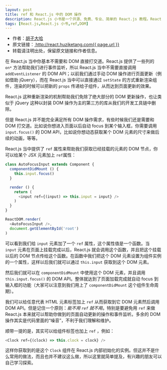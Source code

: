 ```yaml
---
layout: post
title: ref 和 React.js 中的 DOM 操作
description: React.js 小书是一个开源、免费、专业、简单的 React.js 教程。React.js 中可以直接通过 setState 的方式重新渲染组件，本文介绍了 ref 和 React.js 中的 DOM 操作。
tags: [React.js,React.js 小书,ref,DOM]
---
```


<ul style='font-size: 14px;'>
  <li>
    作者：<a href="https://www.zhihu.com/people/hu-zi-da-ha" target="_blank">胡子大哈</a>
  </li>
  <li>
    原文链接：<a href="http://react.huziketang.com{{ page.url }}"> http://react.huziketang.com{{ page.url }} </a>
  </li>
  <li>转载请注明出处，保留原文链接和作者信息。</li>
</ul>

在 React.js 当中你基本不需要和 DOM 直接打交道。React.js 提供了一些列的 `on*` 方法帮助我们进行事件监听，所以 React.js 当中不需要直接调用 `addEventListener` 的 DOM API；以前我们通过手动 DOM 操作进行页面更新（例如借助 jQuery），而在 React.js 当中可以直接通过 `setState` 的方式重新渲染组件，渲染的时候可以把新的 `props` 传递给子组件，从而达到页面更新的效果。

React.js 这种重新渲染的机制帮助我们免除了绝大部分的 DOM 更新操作，也让类似于 jQuery 这种以封装 DOM 操作为主的第三方的库从我们的开发工具链中删除。

但是 React.js 并不能完全满足所有 DOM 操作需求，有些时候我们还是需要和 DOM 打交道。比如说你想进入页面以后自动 focus 到某个输入框，你需要调用 `input.focus()` 的 DOM API，比如说你想动态获取某个 DOM 元素的尺寸来做后续的动画，等等。

React.js 当中提供了 `ref` 属性来帮助我们获取已经挂载的元素的 DOM 节点，你可以给某个 JSX 元素加上 `ref`属性：

```javascript
class AutoFocusInput extends Component {
  componentDidMount () {
    this.input.focus()
  }

  render () {
    return (
      <input ref={(input) => this.input = input} />
    )
  }
}

ReactDOM.render(
  <AutoFocusInput />,
  document.getElementById('root')
)
```

可以看到我们给 `input` 元素加了一个 `ref` 属性，这个属性值是一个函数。当 `input` 元素在页面上挂载完成以后，React.js 就会调用这个函数，并且把这个挂载以后的 DOM 节点传给这个函数。在函数中我们把这个 DOM 元素设置为组件实例的一个属性，这样以后我们就可以通过 `this.input` 获取到这个 DOM 元素。

然后我们就可以在 `componentDidMount` 中使用这个 DOM 元素，并且调用 `this.input.focus()` 的 DOM API。整体就达到了页面加载完成就自动 focus 到输入框的功能（大家可以注意到我们用上了 `componentDidMount` 这个组件生命周期）。

我们可以给任意代表 HTML 元素标签加上 `ref` 从而获取到它 DOM 元素然后调用 DOM API。但是记住一个原则：*能不用 `ref` 就不用*。特别是要避免用 `ref` 来做 React.js 本来就可以帮助你做到的页面自动更新的操作和事件监听。多余的 DOM 操作其实是代码里面的“噪音”，不利于我们理解和维护。

顺带一提的是，其实可以给组件标签也加上 `ref` ，例如：

```javascript
<Clock ref={(clock) => this.clock = clock} />
```

这样你获取到的是这个 `Clock` 组件在 React.js 内部初始化的实例。但这并不是什么常用的做法，而且也并不建议这么做，所以这里就简单提及，有兴趣的朋友可以自己学习探索。
